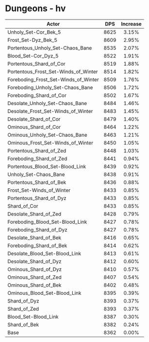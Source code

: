 # Dungeons - hv
| Actor | DPS | Increase |
|---|:---:|:---:|
|Unholy_Set-Cor_Bek_5|8625|3.15%|
|Frost_Set-Dyz_Bek_5|8609|2.95%|
|Portentous_Unholy_Set-Chaos_Bane|8535|2.07%|
|Blood_Set-Cor_Dyz_5|8522|1.91%|
|Portentous_Shard_of_Cor|8519|1.88%|
|Portentous_Frost_Set-Winds_of_Winter|8514|1.82%|
|Foreboding_Frost_Set-Winds_of_Winter|8509|1.76%|
|Foreboding_Unholy_Set-Chaos_Bane|8506|1.72%|
|Foreboding_Shard_of_Cor|8502|1.67%|
|Desolate_Unholy_Set-Chaos_Bane|8484|1.46%|
|Desolate_Frost_Set-Winds_of_Winter|8483|1.45%|
|Desolate_Shard_of_Cor|8479|1.40%|
|Ominous_Shard_of_Cor|8464|1.22%|
|Ominous_Unholy_Set-Chaos_Bane|8463|1.21%|
|Ominous_Frost_Set-Winds_of_Winter|8450|1.05%|
|Portentous_Shard_of_Zed|8448|1.03%|
|Foreboding_Shard_of_Zed|8441|0.94%|
|Portentous_Blood_Set-Blood_Link|8439|0.92%|
|Unholy_Set-Chaos_Bane|8438|0.91%|
|Portentous_Shard_of_Bek|8436|0.88%|
|Frost_Set-Winds_of_Winter|8433|0.85%|
|Portentous_Shard_of_Dyz|8433|0.85%|
|Shard_of_Cor|8433|0.85%|
|Desolate_Shard_of_Zed|8428|0.79%|
|Foreboding_Blood_Set-Blood_Link|8427|0.78%|
|Foreboding_Shard_of_Dyz|8427|0.78%|
|Desolate_Shard_of_Bek|8416|0.65%|
|Foreboding_Shard_of_Bek|8414|0.62%|
|Desolate_Blood_Set-Blood_Link|8413|0.61%|
|Desolate_Shard_of_Dyz|8412|0.60%|
|Ominous_Shard_of_Dyz|8410|0.57%|
|Ominous_Shard_of_Zed|8407|0.54%|
|Ominous_Shard_of_Bek|8402|0.48%|
|Ominous_Blood_Set-Blood_Link|8395|0.39%|
|Shard_of_Dyz|8393|0.37%|
|Shard_of_Zed|8393|0.37%|
|Blood_Set-Blood_Link|8387|0.30%|
|Shard_of_Bek|8382|0.24%|
|Base|8362|0.00%|
